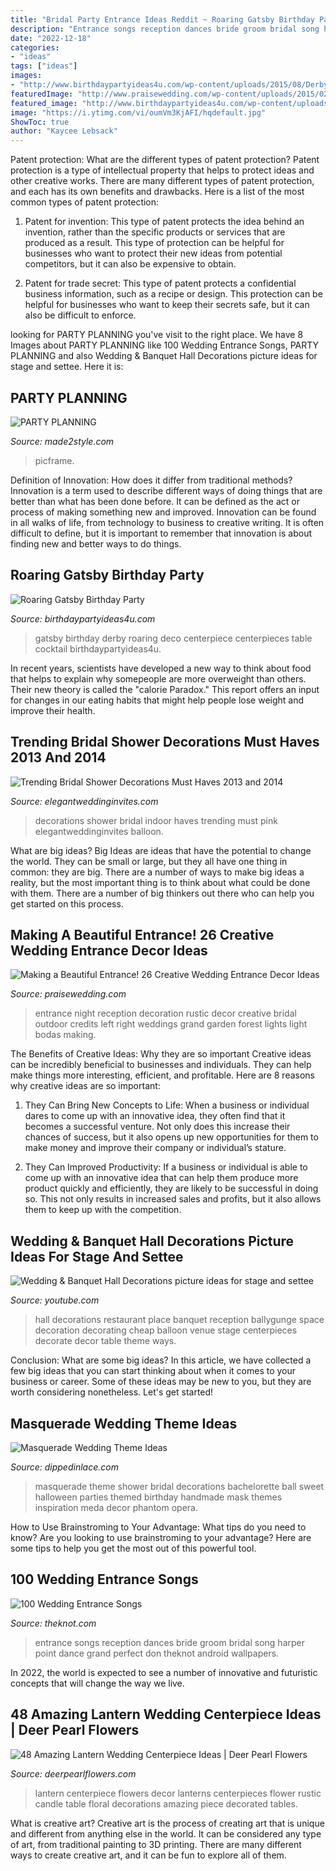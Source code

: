 ```yaml
---
title: "Bridal Party Entrance Ideas Reddit ~ Roaring Gatsby Birthday Party"
description: "Entrance songs reception dances bride groom bridal song harper point dance grand perfect don theknot android wallpapers"
date: "2022-12-18"
categories:
- "ideas"
tags: ["ideas"]
images:
- "http://www.birthdaypartyideas4u.com/wp-content/uploads/2015/08/Derby-Roaring-Gatsby-Birthday-Party-centerpiece-art-deco-style-550x826.jpg"
featuredImage: "http://www.praisewedding.com/wp-content/uploads/2015/02/entrance03-nightreception.jpg"
featured_image: "http://www.birthdaypartyideas4u.com/wp-content/uploads/2015/08/Derby-Roaring-Gatsby-Birthday-Party-centerpiece-art-deco-style-550x826.jpg"
image: "https://i.ytimg.com/vi/oumVm3KjAFI/hqdefault.jpg"
ShowToc: true
author: "Kaycee Lebsack"
---
```



Patent protection: What are the different types of patent protection?
Patent protection is a type of intellectual property that helps to protect ideas and other creative works. There are many different types of patent protection, and each has its own benefits and drawbacks. Here is a list of the most common types of patent protection:
1) Patent for invention: This type of patent protects the idea behind an invention, rather than the specific products or services that are produced as a result. This type of protection can be helpful for businesses who want to protect their new ideas from potential competitors, but it can also be expensive to obtain.

2) Patent for trade secret: This type of patent protects a confidential business information, such as a recipe or design. This protection can be helpful for businesses who want to keep their secrets safe, but it can also be difficult to enforce.

	

		
looking for PARTY PLANNING you've visit to the right place. We have 8 Images about PARTY PLANNING like 100 Wedding Entrance Songs, PARTY PLANNING and also Wedding &amp; Banquet Hall Decorations picture ideas for stage and settee. Here it is:
		
    
## PARTY PLANNING

<img loading=lazy src="https://made2style.com/wp-content/uploads/2013/11/picframe-1.jpg?w=660" onerror="this.onerror=null;this.src='https://tse1.mm.bing.net/th?id=OIP.W8bPsoOBArQaAwA_b0AAMAHaHa&amp;pid=15.1';" alt="PARTY PLANNING">

_Source: made2style.com_

>picframe. 

	

Definition of Innovation: How does it differ from traditional methods?
Innovation is a term used to describe different ways of doing things that are better than what has been done before. It can be defined as the act or process of making something new and improved. Innovation can be found in all walks of life, from technology to business to creative writing. It is often difficult to define, but it is important to remember that innovation is about finding new and better ways to do things.

    
## Roaring Gatsby Birthday Party

<img loading=lazy src="http://www.birthdaypartyideas4u.com/wp-content/uploads/2015/08/Derby-Roaring-Gatsby-Birthday-Party-centerpiece-art-deco-style-550x826.jpg" onerror="this.onerror=null;this.src='https://tse4.mm.bing.net/th?id=OIP.d1lqjsZAUPshfZmifYhUdQHaLH&amp;pid=15.1';" alt="Roaring Gatsby Birthday Party">

_Source: birthdaypartyideas4u.com_

>gatsby birthday derby roaring deco centerpiece centerpieces table cocktail birthdaypartyideas4u. 

	

In recent years, scientists have developed a new way to think about food that helps to explain why somepeople are more overweight than others. Their new theory is called the "calorie Paradox." This report offers an input for changes in our eating habits that might help people lose weight and improve their health.

    
## Trending Bridal Shower Decorations Must Haves 2013 And 2014

<img loading=lazy src="https://www.elegantweddinginvites.com/wedding-blog/wp-content/uploads/2013/09/white-pink-and-coral-indoor-bridal-shower-decorations-for-20132014.jpg" onerror="this.onerror=null;this.src='https://tse2.mm.bing.net/th?id=OIP.7CoQBBb_MINvPnhjTjlckQHaK6&amp;pid=15.1';" alt="Trending Bridal Shower Decorations Must Haves 2013 and 2014">

_Source: elegantweddinginvites.com_

>decorations shower bridal indoor haves trending must pink elegantweddinginvites balloon. 

	

What are big ideas?
Big Ideas are ideas that have the potential to change the world. They can be small or large, but they all have one thing in common: they are big. There are a number of ways to make big ideas a reality, but the most important thing is to think about what could be done with them. There are a number of big thinkers out there who can help you get started on this process.

    
## Making A Beautiful Entrance! 26 Creative Wedding Entrance Decor Ideas

<img loading=lazy src="http://www.praisewedding.com/wp-content/uploads/2015/02/entrance03-nightreception.jpg" onerror="this.onerror=null;this.src='https://tse2.mm.bing.net/th?id=OIP.MawpLwAEnnF01fHfnHAKSgHaQG&amp;pid=15.1';" alt="Making a Beautiful Entrance! 26 Creative Wedding Entrance Decor Ideas">

_Source: praisewedding.com_

>entrance night reception decoration rustic decor creative bridal outdoor credits left right weddings grand garden forest lights light bodas making. 

	

The Benefits of Creative Ideas: Why they are so important
Creative ideas can be incredibly beneficial to businesses and individuals. They can help make things more interesting, efficient, and profitable. Here are 8 reasons why creative ideas are so important:
1. They Can Bring New Concepts to Life: When a business or individual dares to come up with an innovative idea, they often find that it becomes a successful venture. Not only does this increase their chances of success, but it also opens up new opportunities for them to make money and improve their company or individual’s stature.

2. They Can Improved Productivity: If a business or individual is able to come up with an innovative idea that can help them produce more product quickly and efficiently, they are likely to be successful in doing so. This not only results in increased sales and profits, but it also allows them to keep up with the competition.


    
## Wedding &amp; Banquet Hall Decorations Picture Ideas For Stage And Settee

<img loading=lazy src="https://i.ytimg.com/vi/oumVm3KjAFI/hqdefault.jpg" onerror="this.onerror=null;this.src='https://tse1.mm.bing.net/th?id=OIP.korQ7HdSTZQ6VqishAi-ywHaFj&amp;pid=15.1';" alt="Wedding &amp; Banquet Hall Decorations picture ideas for stage and settee">

_Source: youtube.com_

>hall decorations restaurant place banquet reception ballygunge space decoration decorating cheap balloon venue stage centerpieces decorate decor table theme ways. 

	

Conclusion: What are some big ideas?
In this article, we have collected a few big ideas that you can start thinking about when it comes to your business or career. Some of these ideas may be new to you, but they are worth considering nonetheless. Let's get started!

    
## Masquerade Wedding Theme Ideas

<img loading=lazy src="http://dippedinlace.com/wp-content/uploads/2014/06/Masquerade-Wedding-Theme-Ideas-11.jpg" onerror="this.onerror=null;this.src='https://tse3.mm.bing.net/th?id=OIP.XsZLmaIgGO0lORZRUN7VMwHaLH&amp;pid=15.1';" alt="Masquerade Wedding Theme Ideas">

_Source: dippedinlace.com_

>masquerade theme shower bridal decorations bachelorette ball sweet halloween parties themed birthday handmade mask themes inspiration meda decor phantom opera. 

	

How to Use Brainstroming to Your Advantage: What tips do you need to know?
Are you looking to use brainstroming to your advantage? Here are some tips to help you get the most out of this powerful tool.

    
## 100 Wedding Entrance Songs

<img loading=lazy src="https://apis.xogrp.com/media-api/images/6a1cee31-f11e-465f-9ee2-e6d8f926fae7" onerror="this.onerror=null;this.src='https://tse3.mm.bing.net/th?id=OIP.C85KOYg-po7K9ih8B-IfHQHaJD&amp;pid=15.1';" alt="100 Wedding Entrance Songs">

_Source: theknot.com_

>entrance songs reception dances bride groom bridal song harper point dance grand perfect don theknot android wallpapers. 

	

In 2022, the world is expected to see a number of innovative and futuristic concepts that will change the way we live.

    
## 48 Amazing Lantern Wedding Centerpiece Ideas | Deer Pearl Flowers

<img loading=lazy src="http://www.deerpearlflowers.com/wp-content/uploads/2015/05/rustic-wedding-decor-ideas-flowers-in-lantern-centerpiece-676x1024.jpg" onerror="this.onerror=null;this.src='https://tse2.mm.bing.net/th?id=OIP.t8Lek8hByVK80xY-WZze0gHaLO&amp;pid=15.1';" alt="48 Amazing Lantern Wedding Centerpiece Ideas | Deer Pearl Flowers">

_Source: deerpearlflowers.com_

>lantern centerpiece flowers decor lanterns centerpieces flower rustic candle table floral decorations amazing piece decorated tables. 

	

What is creative art?
Creative art is the process of creating art that is unique and different from anything else in the world. It can be considered any type of art, from traditional painting to 3D printing. There are many different ways to create creative art, and it can be fun to explore all of them.


